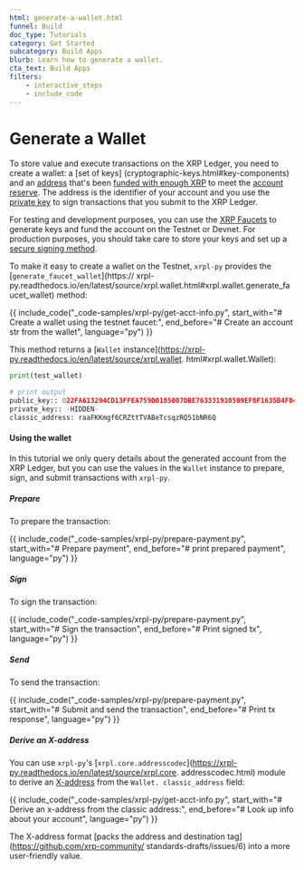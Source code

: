 ```yaml
---
html: generate-a-wallet.html
funnel: Build
doc_type: Tutorials
category: Get Started
subcategory: Build Apps
blurb: Learn how to generate a wallet.
cta_text: Build Apps
filters:
    - interactive_steps
    - include_code
---
```


# Generate a Wallet

To store value and execute transactions on the XRP Ledger, you need to create a wallet: a [set of keys]
(cryptographic-keys.html#key-components) and an [address](accounts.html#addresses) that's been [funded with 
enough XRP](accounts.html#creating-accounts) to meet the [account reserve](reserves.html). The address is 
the identifier of your account and you use the [private key](cryptographic-keys.html#private-key) to sign 
transactions that you submit to the XRP Ledger.


For testing and development purposes, you can use the [XRP Faucets](xrp-testnet-faucet.html) to generate 
keys and fund the account on the Testnet or Devnet. For production purposes, you should take care to store 
your keys and set up a [secure signing method](set-up-secure-signing.html).


To make it easy to create a wallet on the Testnet, `xrpl-py` provides the [`generate_faucet_wallet`](https://
xrpl-py.readthedocs.io/en/latest/source/xrpl.wallet.html#xrpl.wallet.generate_faucet_wallet) method:



{{ include_code("_code-samples/xrpl-py/get-acct-info.py", start_with="# Create a wallet using the testnet faucet:", end_before="# Create an account str from the wallet", language="py") }}


This method returns a [`Wallet` instance](https://xrpl-py.readthedocs.io/en/latest/source/xrpl.wallet.
html#xrpl.wallet.Wallet):


```py
print(test_wallet)

# print output
public_key:: 022FA613294CD13FFEA759D0185007DBE763331910509EF8F1635B4F84FA08AEE3
private_key:: -HIDDEN-
classic_address: raaFKKmgf6CRZttTVABeTcsqzRQ51bNR6Q
```

#### Using the wallet

In this tutorial we only query details about the generated account from the XRP Ledger, but you can use the 
values in the `Wallet` instance to prepare, sign, and submit transactions with `xrpl-py`.   

##### Prepare

To prepare the transaction:

{{ include_code("_code-samples/xrpl-py/prepare-payment.py", start_with="# Prepare payment", end_before="# print prepared payment", language="py") }}



##### Sign

To sign the transaction:

{{ include_code("_code-samples/xrpl-py/prepare-payment.py", start_with="# Sign the transaction", end_before="# Print signed tx", language="py") }}



##### Send

To send the transaction:

{{ include_code("_code-samples/xrpl-py/prepare-payment.py", start_with="# Submit and send the transaction", 
end_before="# Print tx response", language="py") }}


##### Derive an X-address

You can use `xrpl-py`'s [`xrpl.core.addresscodec`](https://xrpl-py.readthedocs.io/en/latest/source/xrpl.core.
addresscodec.html) module to derive an [X-address](https://xrpaddress.info/) from the `Wallet.
classic_address` field:

{{ include_code("_code-samples/xrpl-py/get-acct-info.py", start_with="# Derive an x-address from the classic address:", end_before="# Look up info about your account", language="py") }}

The X-address format [packs the address and destination tag](https://github.com/xrp-community/
standards-drafts/issues/6) into a more user-friendly value.

